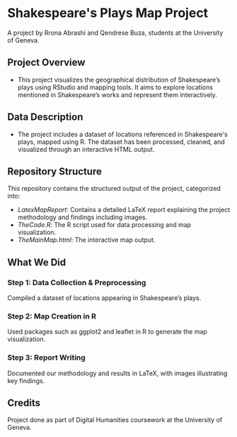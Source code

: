 # Shakespeare's Plays Map Project 
A project by Rrona Abrashi and Qendrese Buza, students at the University of Geneva.

## Project Overview
- This project visualizes the geographical distribution of Shakespeare’s plays using RStudio and mapping tools. It aims to explore locations mentioned in Shakespeare’s works and represent them interactively.
  
## Data Description 
- The project includes a dataset of locations referenced in Shakespeare's plays, mapped using R. The dataset has been processed, cleaned, and visualized through an interactive HTML output.

## Repository Structure
This repository contains the structured output of the project, categorized into:
- *LatexMapReport*: Contains a detailed LaTeX report explaining the project methodology and findings including images.
- *TheCode.R*: The R script used for data processing and map visualization.
- *TheMainMap.html*: The interactive map output.

## What We Did
### Step 1: Data Collection & Preprocessing
Compiled a dataset of locations appearing in Shakespeare’s plays.

### Step 2: Map Creation in R
Used packages such as ggplot2 and leaflet in R to generate the map visualization.

### Step 3: Report Writing
Documented our methodology and results in LaTeX, with images illustrating key findings.

## Credits
Project done as part of Digital Humanities coursework at the University of Geneva.


